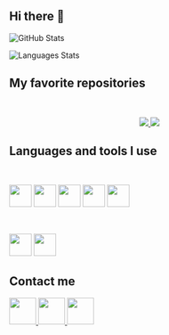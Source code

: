 ## Hi there 👋

![GitHub Stats](https://github-readme-stats.vercel.app/api?username=eviive&count_private=true&include_all_commits=true&hide_border=true&theme=github_dark&show_icons=true&custom_title=GitHub%20Stats&hide=prs)

![Languages Stats](https://github-readme-stats.vercel.app/api/top-langs/?username=eviive&langs_count=6&hide_border=true&theme=github_dark&custom_title=My%20Most%20Used%20Languages&layout=compact)

## My favorite repositories

<br>

<p align="center">
	<a href="https://github.com/eviive/BUT-Website">
		<img src="https://github-readme-stats.vercel.app/api/pin/?username=eviive&repo=BUT-Website&show_owner=false&theme=github_dark&border_color=30363d"/>
	</a>
	<a href="https://github.com/eviive/TCL-API">
		<img src="https://github-readme-stats.vercel.app/api/pin/?username=eviive&repo=TCL-API&show_owner=false&theme=github_dark&border_color=30363d"/>
	</a>
</p>

## Languages and tools I use

<br>

<p>
	<img height="40" width="40" src="https://cdn.jsdelivr.net/gh/devicons/devicon/icons/html5/html5-original.svg"/>
	<img height="40" width="40" src="https://cdn.jsdelivr.net/gh/devicons/devicon/icons/css3/css3-original.svg"/>
	<img height="40" width="40" src="https://cdn.jsdelivr.net/gh/devicons/devicon/icons/javascript/javascript-original.svg"/>
	<img height="40" width="40" src="https://cdn.jsdelivr.net/gh/devicons/devicon/icons/python/python-original.svg"/>
	<img height="40" width="40" src="https://cdn.jsdelivr.net/gh/devicons/devicon/icons/c/c-original.svg"/>
</p>

<br>

<p>
	<img height="40" width="40" src="https://cdn.jsdelivr.net/gh/devicons/devicon/icons/vscode/vscode-original.svg"/>
	<img height="40" width="40" src="https://cdn.jsdelivr.net/gh/devicons/devicon/icons/git/git-original.svg"/>
</p>

## Contact me

<p>
	<a href="https://discordapp.com/users/312690752884834314/">
		<img height="48" width="48" src="https://img.icons8.com/color/48/000000/discord-new-logo.png"/>
	</a>
	<a href="https://www.linkedin.com/in/albert-vaillon-984227222/">
		<img height="48" width="48" src="https://img.icons8.com/color/48/000000/linkedin.png"/>
	</a>
	<a href="mailto:albert.vaillon21@gmail.com">
		<img height="48" width="48" src="https://img.icons8.com/color/48/000000/apple-mail.png"/>
	</a>
</p>

<!--
**Eviive/Eviive** is a ✨ _special_ ✨ repository because its `README.md` (this file) appears on your GitHub profile.

Here are some ideas to get you started:

- 🔭 I’m currently working on ...
- 🌱 I’m currently learning ...
- 👯 I’m looking to collaborate on ...
- 🤔 I’m looking for help with ...
- 💬 Ask me about ...
- 📫 How to reach me: ...
- 😄 Pronouns: ...
- ⚡ Fun fact: ...
-->
